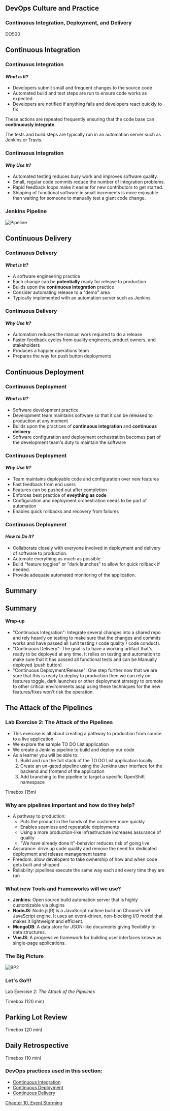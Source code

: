 <!-- .slide: data-background-image="images/RH_NewBrand_Background.png" -->
## DevOps Culture and Practice <!-- {_class="course-title"} -->
### Continuous Integration, Deployment, and Delivery <!-- {_class="title-color"} -->
DO500 <!-- {_class="title-color"} -->



<!-- .slide: id="continuous-integration" -->
## Continuous Integration


### Continuous Integration
#### _What is It?_
* Developers submit small and frequent changes to the source code
* Automated build and test steps are run to ensure code works as expected
* Developers are notified if anything fails and developers react quickly to fix

These actions are repeated frequently ensuring that the code base can **continuously integrate**.

The tests and build steps are typically run in an automation server such as Jenkins or Travis.


### Continuous Integration
#### _Why Use It?_
* Automated testing reduces busy work and improves software quality.
* Small, regular code commits reduce the number of integration problems.
* Rapid feedback loops make it easier for new contributors to get started.
* Shipping of functional software in small increments is more enjoyable than
waiting for someone to manually test a giant code change.


### Jenkins Pipeline
![Pipeline](images/cicd/pipeline.png)



<!-- .slide: id="continuous-delivery"-->
## Continuous Delivery


### Continuous Delivery
#### _What is It?_
* A software engineering practice
* Each change can be **potentially** ready for release to production
* Builds upon the **continuous integration** practice
* Consider automating release to a "demo" area
* Typically implemented with an automation server such as Jenkins


### Continuous Delivery
#### _Why Use It?_
* Automation reduces the manual work required to do a release
* Faster feedback cycles from quality engineers, product owners, and stakeholders
* Produces a happier operations team
* Prepares the way for push button deployments



<!--.slide: id="continuous-deploymen" -->
## Continuous Deployment


### Continuous Deployment
#### _What is It?_
* Software development practice
* Development team maintains software so that it can be released to production at any moment
* Builds upon the practices of **continuous integration** and **continuous delivery**
* Software configuration and deployment orchestration becomes part of the
development team's duty to maintain the software


### Continuous Deployment
#### _Why Use It?_
* Team maintains deployable code and configuration over new features
* Fast feedback from end users
* Features can be pushed out after completion
* Enforces best practice of **eveything as code**
* Configuration and deployment orchestration needs to be part of automation
* Enables quick rollbacks and recovery from failures


### Continuous Deployment
#### _How to Do It?_
* Collaborate closely with everyone involved in deployment and delivery of software
to production.
* Automate everything as much as possible.
* Build "feature toggles" or "dark launches" to allow for quick rollback if needed.
* Provide adequate automated monitoring of the application.



<!-- .slide: id="pre-attack-pipelines-summary"-->
## Summary


<!-- .slide: id="pre-attack-pipelines-summary"-->
## Summary
#### Wrap-up
* "Continuous Integration": Integrate several changes into a shared repo and rely heavily on testing to make sure that the changes and commits works and have passed all (unit testing / code quality / code conduct).
* "Continuous Delivery": The goal is to have a working artifact that's ready to be deployed at any time. It relies on testing and automation to make sure that it has passed all functional tests and can be Manually deployed (push button)
* "Continuous Deployment/Release": One step further now that we are sure that this is ready to deploy to production then we can rely on features toggle, dark launches or other deployment strategy to promote to other critical environments asap using these techniques for the new features/fixes won't risk the operation.



<!-- .slide: id="attack-pipelines"-->
## The Attack of the Pipelines


### Lab Exercise 2: The Attack of the Pipelines
* This exercise is all about creating a pathway to production from source
to a live application
* We explore the sample TO DO List application
* We create a Jenkins pipeline to build and deploy our code
* As a learner you will be able to:
  1. Build and run the full stack of the TO DO List application locally
  2. Create an un-gated pipeline using the Jenkins user interface for
  the backend and frontend of the application
  3. Add branching to the pipeline to target a specific OpenShift namespace

Timebox (15m) <!-- {_class="small"} -->


### Why are pipelines important and how do they help?
* A pathway to production:
  * Puts the product in the hands of the customer more quickly
  * Enables seamless and repeatable deployments
  * Using a more production-like infrastructure increases assurance of quality
  * "We have already done it"-behavior reduces risk of going live
* Assurance: drive up code quality and remove the need for dedicated deployment
and release management teams
* Freedom: allow developers to take ownership of how and when code gets built and shipped
* Reliability: pipelines execute the same way each and every time they are run


### What new Tools and Frameworks will we use?
* **Jenkins**: Open source build automation server that is highly customizable
via plugins
* **NodeJS**: Node.js(R) is a JavaScript runtime build on Chrome's V8 JavaScript
engine. It uses an event-driven, non-blocking I/O model that makes it lightweight and efficient.
* **MongoDB**: A data store for JSON-like documents giving flexibility to data structures.
* **VueJS**: A progressive framework for building user interfaces known as single-page
applications.


### The Big Picture
![BP2](images/cicd/bp-2-attack-pipelines.jpg)


### Let's Go!!!
Lab Exercise 2: _The Attack of the Pipelines_

Timebox (120 min) <!-- {_class="small"} -->



## Parking Lot Review
Timebox (20 min) <!-- {_class="small"} -->



## Daily Retrospective
Timebox (10 min) <!-- {_class="small"} -->



<!-- .slide: data-background-image="images/chef-background.png", class="white-style" -->
### DevOps practices used in this section:
- [Continuous Integration](https://openpracticelibrary.com/practice/continuous-integration)
- [Continuous Deployment](https://openpracticelibrary.com/practice/continuous-deployment)
- [Continuous Delivery](https://openpracticelibrary.com/practice/continuous-delivery)



<!-- .slide: data-background-image="css/images/RH_Chapter_Title_Background2.png", class="white-style" -->
[Chapter 10, Event Storming](chapter10.html)

